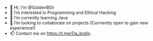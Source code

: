 - 👋 Hi, I’m @GoldenB0ii
- 👀 I’m interested in Programming and Ethical Hacking
- 🌱 I’m currently learning Java
- 💞️ I’m looking to collaborate on projects (Currrently open to gain new experience!)
- 📫 Contact me on https://t.me/Da_bra1n.

<!---
GoldenB0ii/GoldenB0ii is a ✨ special ✨ repository because its `README.md` (this file) appears on your GitHub profile.
You can click the Preview link to take a look at your changes.
--->
